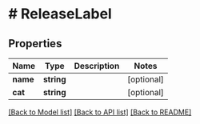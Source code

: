 # # ReleaseLabel

## Properties

Name | Type | Description | Notes
------------ | ------------- | ------------- | -------------
**name** | **string** |  | [optional] 
**cat** | **string** |  | [optional] 

[[Back to Model list]](../../README.md#documentation-for-models) [[Back to API list]](../../README.md#documentation-for-api-endpoints) [[Back to README]](../../README.md)


